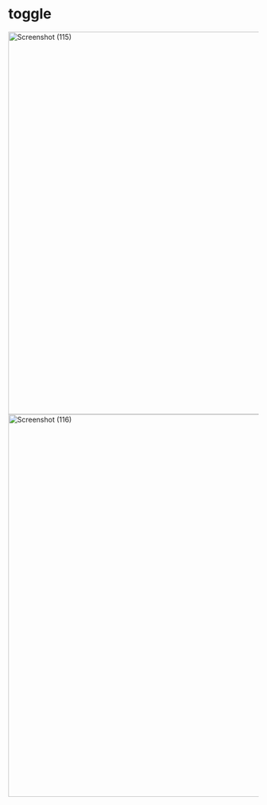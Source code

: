 # toggle
<img width="1366" height="768" alt="Screenshot (115)" src="https://github.com/user-attachments/assets/93e0fd5d-0252-4ce9-9cf7-e200cbbf4531" />
<img width="1366" height="768" alt="Screenshot (116)" src="https://github.com/user-attachments/assets/8b9d70b2-fe6a-4476-ab6b-0e36040a41c4" />

